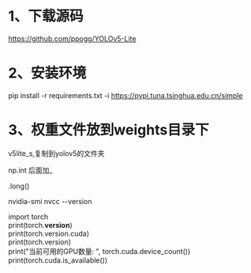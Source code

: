 # 1、下载源码

https://github.com/ppogg/YOLOv5-Lite

# 2、安装环境

pip install -r requirements.txt -i https://pypi.tuna.tsinghua.edu.cn/simple


# 3、权重文件放到weights目录下

v5lite_s,复制到yolov5的文件夹

np.int 后面加_

.long()

nvidia-smi
nvcc --version


import torch  
print(torch.__version__)  
print(torch.version.cuda)  
print(torch.version)  
print("当前可用的GPU数量: ", torch.cuda.device_count())  
print(torch.cuda.is_available())